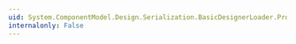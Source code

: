 ```yaml
---
uid: System.ComponentModel.Design.Serialization.BasicDesignerLoader.PropertyProvider
internalonly: False
---
```

